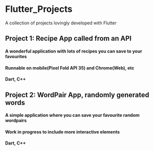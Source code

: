 # Flutter_Projects
A collection of projects lovingly developed with Flutter

## Project 1: Recipe App called from an API
#### A wonderful application with lots of recipes you can save to your favourites
#### Runnable on mobile(Pixel Fold API 35) and Chrome(Web), etc
#### Dart, C++

## Project 2: WordPair App, randomly generated words
#### A simple application where you can save your favourite random wordpairs
#### Work in progress to include more interactive elements
#### Dart, C++
